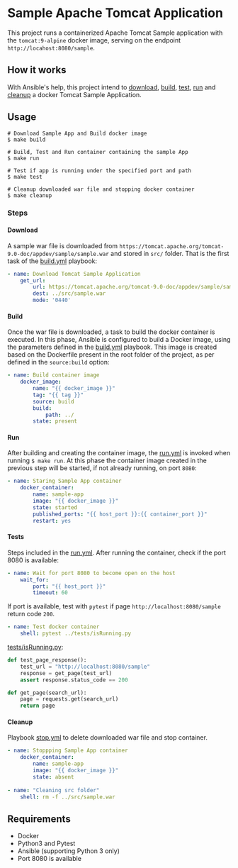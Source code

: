 # Sample Apache Tomcat Application 

This project runs a containerized Apache Tomcat Sample application with the `tomcat:9-alpine` docker image, serving on the endpoint `http://locahost:8080/sample`.


## How it works

With Ansible's help, this project intend to [download](#download), [build](#build), [test](#test), 
[run](#run) and [cleanup](#cleanup) a docker Tomcat Sample Application.

## Usage
```
# Download Sample App and Build docker image
$ make build

# Build, Test and Run container containing the sample App 
$ make run

# Test if app is running under the specified port and path
$ make test

# Cleanup downloaded war file and stopping docker container
$ make cleanup
```
### Steps

#### Download

A sample war file is downloaded from `https://tomcat.apache.org/tomcat-9.0-doc/appdev/sample/sample.war` and stored in `src/` folder. That is the first task of the [build.yml](playbooks/build.yml) playbook:

```yaml
- name: Download Tomcat Sample Application
    get_url:
        url: https://tomcat.apache.org/tomcat-9.0-doc/appdev/sample/sample.war
        dest: ../src/sample.war
        mode: '0440'
```

#### Build

Once the war file  is downloaded, a task to build the docker container is executed. In this phase, Ansible is configured to build a Docker image, using the parameters defined in the [build.yml](playbooks/build.yml) playbook. This image is created based on the Dockerfile present in the root folder of the project, as per defined in the `source:build` option:

```yaml
- name: Build container image
    docker_image:
        name: "{{ docker_image }}"
        tag: "{{ tag }}"
        source: build
        build:
            path: ../
        state: present
```

#### Run

After building and creating the container image, the [run.yml](playbooks/run.yml) is invoked when running `$ make run`. At this phase the container image created in the previous step will be started, if not already running, on port `8080`:

```yaml
- name: Staring Sample App container 
    docker_container:
        name: sample-app
        image: "{{ docker_image }}"
        state: started
        published_ports: "{{ host_port }}:{{ container_port }}"
        restart: yes
```

#### Tests 

Steps included in the [run.yml](playbooks/run.yml). After running the container, check if the port 8080 is available:

```yaml
- name: Wait for port 8080 to become open on the host
    wait_for:
        port: "{{ host_port }}"
        timeout: 60
```

If port is available, test with `pytest` if page `http://localhost:8080/sample` return code `200`.

```yaml
- name: Test docker container
    shell: pytest ../tests/isRunning.py
```

[tests/isRunning.py](tests/isRunning.py):
```python
def test_page_response():
    test_url = "http://localhost:8080/sample"
    response = get_page(test_url)
    assert response.status_code == 200

def get_page(search_url):
    page = requests.get(search_url)
    return page

```

#### Cleanup

Playbook [stop.yml](#playbooks/stop.yml) to delete downloaded war file and stop container.

```yaml
- name: Stoppping Sample App container 
    docker_container:
        name: sample-app
        image: "{{ docker_image }}"
        state: absent
    
- name: "Cleaning src folder"
    shell: rm -f ../src/sample.war
```

## Requirements

- Docker
- Python3 and Pytest
- Ansible (supporting Python 3 only) 
- Port 8080 is available